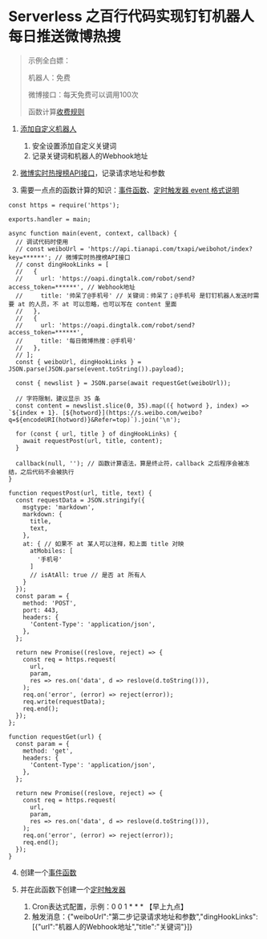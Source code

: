 # Serverless 之百行代码实现钉钉机器人每日推送微博热搜

> 示例全白嫖：
>
> 机器人：免费
>
> 微博接口：每天免费可以调用100次
>
> 函数计算[收费规则](https://help.aliyun.com/document_detail/54301.html?spm=a2c4g.11186623.6.544.274e398eE0EcPw#title-ef2-h1s-jaf)

1. [添加自定义机器人](https://www.dingtalk.com/qidian/help-detail-20781541.html)

   1. 安全设置添加自定义关键词
   2. 记录关键词和机器人的Webhook地址
2. [微博实时热搜榜API接口](https://www.tianapi.com/apiview/100)，记录请求地址和参数
3. 需要一点点的函数计算的知识：[事件函数](https://help.aliyun.com/document_detail/156876.html?spm=a2c4g.11174283.6.568.2068521202l7v1)、[定时触发器 event 格式说明](https://help.aliyun.com/document_detail/171747.htm#title-5yp-f9v-jap)
````
const https = require('https');

exports.handler = main;

async function main(event, context, callback) {
  // 调试代码时使用
  // const weiboUrl = 'https://api.tianapi.com/txapi/weibohot/index?key=******'; // 微博实时热搜榜API接口
  // const dingHookLinks = [
  //   {
  //     url: 'https://oapi.dingtalk.com/robot/send?access_token=******', // Webhook地址
  //     title: '帅呆了@手机号' // 关键词：帅呆了；@手机号 是钉钉机器人发送时需要 at 的人员，不 at 可以忽略，也可以写在 content 里面 
  //   },
  //   {
  //     url: 'https://oapi.dingtalk.com/robot/send?access_token=******',
  //     title: '每日微博热搜：@手机号'
  //   },
  // ];
  const { weiboUrl, dingHookLinks } = JSON.parse(JSON.parse(event.toString()).payload);

  const { newslist } = JSON.parse(await requestGet(weiboUrl));

  // 字符限制，建议显示 35 条
  const content = newslist.slice(0, 35).map(({ hotword }, index) => `${index + 1}. [${hotword}](https://s.weibo.com/weibo?q=${encodeURI(hotword)}&Refer=top)`).join('\n');

  for (const { url, title } of dingHookLinks) {
    await requestPost(url, title, content);
  }

  callback(null, ''); // 函数计算语法，算是终止符，callback 之后程序会被冻结，之后代码不会被执行
}

function requestPost(url, title, text) {
  const requestData = JSON.stringify({
    msgtype: 'markdown',
    markdown: {
      title,
      text,
    },
    at: { // 如果不 at 某人可以注释，和上面 title 对映
      atMobiles: [
        '手机号'
      ]
      // isAtAll: true // 是否 at 所有人
    }
  });
  const param = {
    method: 'POST',
    port: 443,
    headers: {
      'Content-Type': 'application/json',
    },
  };

  return new Promise((reslove, reject) => {
    const req = https.request(
      url,
      param,
      res => res.on('data', d => reslove(d.toString())),
    );
    req.on('error', (error) => reject(error));
    req.write(requestData);
    req.end();
  });
};

function requestGet(url) {
  const param = {
    method: 'get',
    headers: {
      'Content-Type': 'application/json',
    },
  };

  return new Promise((reslove, reject) => {
    const req = https.request(
      url,
      param,
      res => res.on('data', d => reslove(d.toString())),
    );
    req.on('error', (error) => reject(error));
    req.end();
  });
}
````
4. 创建一个[事件函数](https://help.aliyun.com/document_detail/73338.html)
5. 并在此函数下创建一个[定时触发器](https://help.aliyun.com/document_detail/68172.html)

   1. Cron表达式配置，示例：0 0 1 * * * 【早上九点】
   2. 触发消息：{"weiboUrl":"第二步记录请求地址和参数","dingHookLinks":[{"url":"机器人的Webhook地址","title":"关键词"}]}
